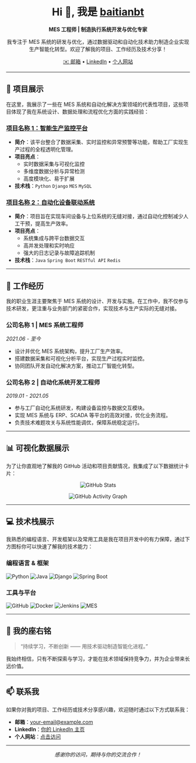 <!-- 顶部大标题与自我介绍 -->
<h1 align="center">Hi 👋, 我是 <a href="https://github.com/baitianbt">baitianbt</a></h1>
<p align="center">
  <strong>MES 工程师 | 制造执行系统开发与优化专家</strong>
</p>
<p align="center">
  我专注于 MES 系统的研发与优化，通过数据驱动和自动化技术助力制造企业实现生产智能化转型。欢迎了解我的项目、工作经历及技术分享！
</p>

<!-- 联系方式区域 -->
<p align="center">
  <a href="mailto:your-email@example.com">✉️ 邮箱</a> •
  <a href="https://www.linkedin.com/in/your-linkedin">LinkedIn</a> •
  <a href="https://your-portfolio.com">个人网站</a>
</p>

---

## 🚀 项目展示

在这里，我展示了一些在 MES 系统和自动化解决方案领域的代表性项目，这些项目体现了我在系统设计、数据处理和流程优化方面的实践经验：

### [项目名称 1：智能生产监控平台](https://github.com/baitianbt/project1)
- **简介**：该平台整合了数据采集、实时监控和异常预警等功能，帮助工厂实现生产过程的全程透明化管理。
- **项目亮点**：
  - 实时数据采集与可视化监控
  - 多维度数据分析与异常检测
  - 高度模块化、易于扩展
- **技术栈**：`Python` `Django` `MES` `MySQL`

### [项目名称 2：自动化设备联动系统](https://github.com/baitianbt/project2)
- **简介**：项目旨在实现车间设备与上位系统的无缝对接，通过自动化控制减少人工干预，提高生产效率。
- **项目亮点**：
  - 系统集成与跨平台数据交互
  - 高并发处理和实时响应
  - 强大的日志记录与故障追踪机制
- **技术栈**：`Java` `Spring Boot` `RESTful API` `Redis`

<!-- 如有更多项目，可继续添加 -->

---

## 💼 工作经历

我的职业生涯主要聚焦于 MES 系统的设计、开发与实施。在工作中，我不仅参与技术研发，更注重与业务部门的紧密合作，实现技术与生产实际的无缝对接。

### 公司名称 1 | MES 系统工程师
*2021.06 - 至今*
- 设计并优化 MES 系统架构，提升工厂生产效率。
- 搭建数据采集和可视化分析平台，实现生产过程实时监控。
- 协同团队开发自动化解决方案，推动工厂智能化转型。

### 公司名称 2 | 自动化系统开发工程师
*2019.01 - 2021.05*
- 参与工厂自动化系统研发，构建设备监控与数据交互模块。
- 实现 MES 系统与 ERP、SCADA 等平台的高效对接，优化业务流程。
- 负责技术难题攻关与系统性能调优，保障系统稳定运行。

---

## 📊 可视化数据展示

为了让你直观地了解我的 GitHub 活动和项目贡献情况，我集成了以下数据统计卡片：

<p align="center">
  <img src="https://github-readme-stats.vercel.app/api?username=baitianbt&show_icons=true&theme=default" alt="GitHub Stats" />
</p>
<p align="center">
  <img src="https://github-readme-activity-graph.vercel.app/graph?username=baitianbt&theme=default" alt="GitHub Activity Graph" />
</p>

<!-- 可根据需要增加其他数据卡片，如 Top Languages、贡献热力图等 -->

---

## 💻 技术栈展示

我熟悉的编程语言、开发框架以及常用工具是我在项目开发中的有力保障，通过下方图标你可以快速了解我的技术能力：

### 编程语言 & 框架
<p>
  <img src="https://img.shields.io/badge/Python-3776AB?style=flat&logo=python&logoColor=white" alt="Python" />
  <img src="https://img.shields.io/badge/Java-007396?style=flat&logo=java&logoColor=white" alt="Java" />
  <img src="https://img.shields.io/badge/Django-092E20?style=flat&logo=django&logoColor=white" alt="Django" />
  <img src="https://img.shields.io/badge/Spring_Boot-6DB33F?style=flat&logo=spring-boot&logoColor=white" alt="Spring Boot" />
</p>

### 工具与平台
<p>
  <img src="https://img.shields.io/badge/GitHub-181717?style=flat&logo=github&logoColor=white" alt="GitHub" />
  <img src="https://img.shields.io/badge/Docker-2496ED?style=flat&logo=docker&logoColor=white" alt="Docker" />
  <img src="https://img.shields.io/badge/Jenkins-D24939?style=flat&logo=jenkins&logoColor=white" alt="Jenkins" />
  <img src="https://img.shields.io/badge/MES-005A9C?style=flat" alt="MES" />
</p>

---

## 🌟 我的座右铭

> “持续学习，不断创新 —— 用技术驱动制造智能化进程。”

我始终相信，只有不断探索与学习，才能在技术领域保持竞争力，并为企业带来长远价值。

---

## 📫 联系我

如果你对我的项目、工作经历或技术分享感兴趣，欢迎随时通过以下方式联系我：
- **邮箱**：<a href="mailto:your-email@example.com">your-email@example.com</a>
- **LinkedIn**：<a href="https://www.linkedin.com/in/your-linkedin">你的 LinkedIn 主页</a>
- **个人网站**：<a href="https://your-portfolio.com">点击访问</a>

---

<p align="center">
  <i>感谢你的访问，期待与你的交流合作！</i>
</p>
